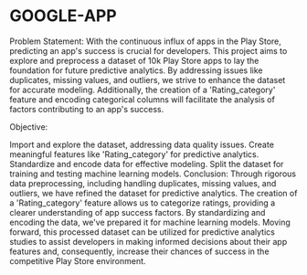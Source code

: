 # GOOGLE-APP
Problem Statement:
With the continuous influx of apps in the Play Store, predicting an app's success is crucial for developers. This project aims to explore and preprocess a dataset of 10k Play Store apps to lay the foundation for future predictive analytics. By addressing issues like duplicates, missing values, and outliers, we strive to enhance the dataset for accurate modeling. Additionally, the creation of a 'Rating_category' feature and encoding categorical columns will facilitate the analysis of factors contributing to an app's success.

Objective:

Import and explore the dataset, addressing data quality issues.
Create meaningful features like 'Rating_category' for predictive analytics.
Standardize and encode data for effective modeling.
Split the dataset for training and testing machine learning models.
Conclusion:
Through rigorous data preprocessing, including handling duplicates, missing values, and outliers, we have refined the dataset for predictive analytics. The creation of a 'Rating_category' feature allows us to categorize ratings, providing a clearer understanding of app success factors. By standardizing and encoding the data, we've prepared it for machine learning models. Moving forward, this processed dataset can be utilized for predictive analytics studies to assist developers in making informed decisions about their app features and, consequently, increase their chances of success in the competitive Play Store environment.
